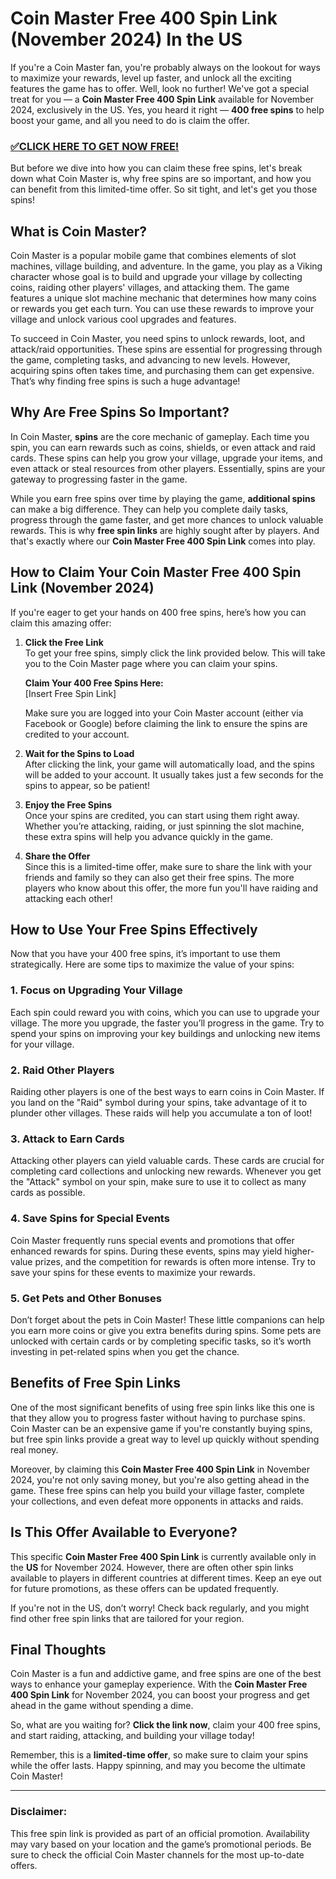 # Coin Master Free 400 Spin Link (November 2024) In the US

If you're a Coin Master fan, you're probably always on the lookout for ways to maximize your rewards, level up faster, and unlock all the exciting features the game has to offer. Well, look no further! We've got a special treat for you — a **Coin Master Free 400 Spin Link** available for November 2024, exclusively in the US. Yes, you heard it right — **400 free spins** to help boost your game, and all you need to do is claim the offer.

### [✅CLICK HERE TO GET NOW FREE!](https://edris2025.github.io/spins/)

But before we dive into how you can claim these free spins, let's break down what Coin Master is, why free spins are so important, and how you can benefit from this limited-time offer. So sit tight, and let's get you those spins!

## What is Coin Master?

Coin Master is a popular mobile game that combines elements of slot machines, village building, and adventure. In the game, you play as a Viking character whose goal is to build and upgrade your village by collecting coins, raiding other players' villages, and attacking them. The game features a unique slot machine mechanic that determines how many coins or rewards you get each turn. You can use these rewards to improve your village and unlock various cool upgrades and features.

To succeed in Coin Master, you need spins to unlock rewards, loot, and attack/raid opportunities. These spins are essential for progressing through the game, completing tasks, and advancing to new levels. However, acquiring spins often takes time, and purchasing them can get expensive. That’s why finding free spins is such a huge advantage!

## Why Are Free Spins So Important?

In Coin Master, **spins** are the core mechanic of gameplay. Each time you spin, you can earn rewards such as coins, shields, or even attack and raid cards. These spins can help you grow your village, upgrade your items, and even attack or steal resources from other players. Essentially, spins are your gateway to progressing faster in the game.

While you earn free spins over time by playing the game, **additional spins** can make a big difference. They can help you complete daily tasks, progress through the game faster, and get more chances to unlock valuable rewards. This is why **free spin links** are highly sought after by players. And that's exactly where our **Coin Master Free 400 Spin Link** comes into play.

## How to Claim Your Coin Master Free 400 Spin Link (November 2024)

If you're eager to get your hands on 400 free spins, here’s how you can claim this amazing offer:

1. **Click the Free Link**  
   To get your free spins, simply click the link provided below. This will take you to the Coin Master page where you can claim your spins.

   **Claim Your 400 Free Spins Here:**  
   [Insert Free Spin Link]

   Make sure you are logged into your Coin Master account (either via Facebook or Google) before claiming the link to ensure the spins are credited to your account.

2. **Wait for the Spins to Load**  
   After clicking the link, your game will automatically load, and the spins will be added to your account. It usually takes just a few seconds for the spins to appear, so be patient!

3. **Enjoy the Free Spins**  
   Once your spins are credited, you can start using them right away. Whether you’re attacking, raiding, or just spinning the slot machine, these extra spins will help you advance quickly in the game.

4. **Share the Offer**  
   Since this is a limited-time offer, make sure to share the link with your friends and family so they can also get their free spins. The more players who know about this offer, the more fun you'll have raiding and attacking each other!

## How to Use Your Free Spins Effectively

Now that you have your 400 free spins, it’s important to use them strategically. Here are some tips to maximize the value of your spins:

### 1. **Focus on Upgrading Your Village**  
Each spin could reward you with coins, which you can use to upgrade your village. The more you upgrade, the faster you’ll progress in the game. Try to spend your spins on improving your key buildings and unlocking new items for your village.

### 2. **Raid Other Players**  
Raiding other players is one of the best ways to earn coins in Coin Master. If you land on the "Raid" symbol during your spins, take advantage of it to plunder other villages. These raids will help you accumulate a ton of loot!

### 3. **Attack to Earn Cards**  
Attacking other players can yield valuable cards. These cards are crucial for completing card collections and unlocking new rewards. Whenever you get the "Attack" symbol on your spin, make sure to use it to collect as many cards as possible.

### 4. **Save Spins for Special Events**  
Coin Master frequently runs special events and promotions that offer enhanced rewards for spins. During these events, spins may yield higher-value prizes, and the competition for rewards is often more intense. Try to save your spins for these events to maximize your rewards.

### 5. **Get Pets and Other Bonuses**  
Don’t forget about the pets in Coin Master! These little companions can help you earn more coins or give you extra benefits during spins. Some pets are unlocked with certain cards or by completing specific tasks, so it’s worth investing in pet-related spins when you get the chance.

## Benefits of Free Spin Links

One of the most significant benefits of using free spin links like this one is that they allow you to progress faster without having to purchase spins. Coin Master can be an expensive game if you're constantly buying spins, but free spin links provide a great way to level up quickly without spending real money.

Moreover, by claiming this **Coin Master Free 400 Spin Link** in November 2024, you're not only saving money, but you're also getting ahead in the game. These free spins can help you build your village faster, complete your collections, and even defeat more opponents in attacks and raids.

## Is This Offer Available to Everyone?

This specific **Coin Master Free 400 Spin Link** is currently available only in the **US** for November 2024. However, there are often other spin links available to players in different countries at different times. Keep an eye out for future promotions, as these offers can be updated frequently.

If you're not in the US, don’t worry! Check back regularly, and you might find other free spin links that are tailored for your region.

## Final Thoughts

Coin Master is a fun and addictive game, and free spins are one of the best ways to enhance your gameplay experience. With the **Coin Master Free 400 Spin Link** for November 2024, you can boost your progress and get ahead in the game without spending a dime. 

So, what are you waiting for? **Click the link now**, claim your 400 free spins, and start raiding, attacking, and building your village today!

Remember, this is a **limited-time offer**, so make sure to claim your spins while the offer lasts. Happy spinning, and may you become the ultimate Coin Master!

---

### Disclaimer:
This free spin link is provided as part of an official promotion. Availability may vary based on your location and the game’s promotional periods. Be sure to check the official Coin Master channels for the most up-to-date offers.
